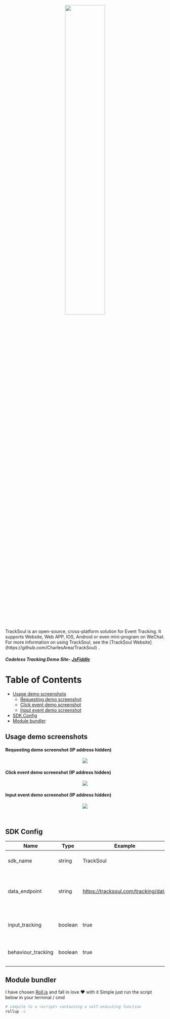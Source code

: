 <p align="center">
  <a href="https://github.com/CharlesArea/TrackSoul//">
    <img width=50% style="padding-top:0px" src="https://i.ibb.co/NVvS3Mk/logo-transparent-1.png">
  </a>
</p>
TrackSoul is an open-source, cross-platform solution for Event Tracking. It supports Website, Web APP, IOS, Android or even mini-program on WeChat. For more information on using TrackSoul, see the [TrackSoul Website](https://github.com/CharlesArea/TrackSoul) .

##### Codeless Tracking Demo Site- [JsFiddle](https://jsfiddle.net/beatyoup/0dga8L52/7/)

# Table of Contents

* [Usage demo screenshots](#Usage-demo-screenshots)
	* [Requesting demo screenshot](#Requesting-demo-screenshot-IP-address-hidden)
	* [Click event demo screenshot](#Click-event-demo-screenshot-IP-address-hidden)
	* [Input event demo screenshot](#Input-event-demo-screenshot-IP-address-hidden)
* [SDK Config](#SDK-Config)
* [Module bundler](#Module-bundler)


## Usage demo screenshots
#### Requesting demo screenshot (IP address hidden)
<p align="center">
  <a href="https://jsfiddle.net/beatyoup/0dga8L52/7/">
    <img style="padding-top:0px" src="https://i.ibb.co/vJdJJQh/Screenshot-2020-06-29-at-2-15-31-PM.png">
  </a>
</p>

#### Click event demo screenshot (IP address hidden)
<p align="center">
  <a href="https://jsfiddle.net/beatyoup/0dga8L52/7/">
    <img style="padding-top:0px" src="https://i.ibb.co/94wr1PS/Screenshot-2020-06-29-at-2-17-53-PM.png">
  </a>
</p>

#### Input event demo screenshot (IP address hidden)
<p align="center">
  <a href="https://jsfiddle.net/beatyoup/0dga8L52/7/">
    <img style="padding-top:0px" src="https://i.ibb.co/Kyp35bB/Screenshot-2020-06-29-at-2-19-16-PM.png">
  </a>
</p>
<br>

## SDK Config
| Name | Type | Example | Description|
|--|--|--|--|
| sdk_name | string | TrackSoul | Our Javascript SDK name |
| data_endpoint | string | https://tracksoul.com/tracking/data | Set the endpoint where the tracking data send to |
| input_tracking | boolean | true | Enable / Disable tracking input data |
| behaviour_tracking | boolean | true | Enable / Disable tracking click data |

## Module bundler
I have chosen [Roll.js](https://github.com/rollup/rollup) and fall in love ♥ with it
Simple just run the script below in your terminal / cmd
```bash
# compile to a <script> containing a self-executing function
rollup -c
```
